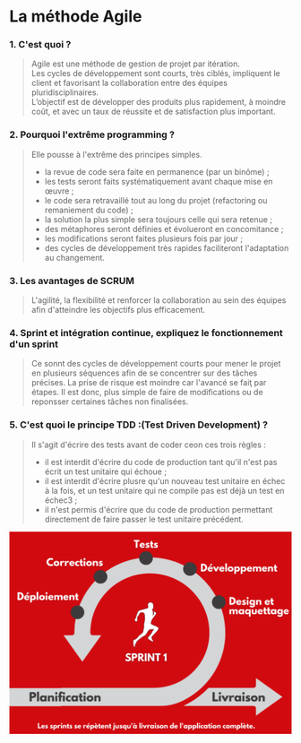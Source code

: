 # La méthode Agile  

### 1. C'est quoi ?  

>Agile est une méthode de gestion de projet par itération.  
Les cycles de développement sont courts, très ciblés, impliquent le client et favorisant la collaboration entre des équipes pluridisciplinaires.  
L’objectif est de développer des produits plus rapidement, à moindre coût, et avec un taux de réussite et de satisfaction plus important.

### 2. Pourquoi l'extrême programming ?  

> Elle pousse à l'extrême des principes simples.  
> - la revue de code sera faite en permanence (par un binôme) ;  
> - les tests seront faits systématiquement avant chaque mise en œuvre ;  
> - le code sera retravaillé tout au long du projet (refactoring ou remaniement du code) ;  
> - la solution la plus simple sera toujours celle qui sera retenue ;  
> - des métaphores seront définies et évolueront en concomitance ;  
> - les modifications seront faites plusieurs fois par jour ;  
>- des cycles de développement très rapides faciliteront l'adaptation au changement.  

### 3. Les avantages de SCRUM  

> L'agilité, la flexibilité et renforcer la collaboration au sein des équipes afin d'atteindre les objectifs plus efficacement.  

### 4. Sprint et intégration continue, expliquez le fonctionnement d'un sprint  

> Ce sonnt des cycles de développement courts pour mener le projet en plusieurs séquences afin de se concentrer sur des tâches précises. La prise de risque est moindre car l'avancé se faiţ par étapes. Il est donc, plus simple de faire de modifications ou de reponsser certaines tâches non finalisées. 


### 5. C'est quoi le principe TDD :(Test Driven Development) ?

> Il s'agit d'écrire des tests avant de coder ceon ces trois règles :  
> - il est interdit d'écrire du code de production tant qu'il n'est pas écrit un test unitaire qui échoue ;  
> - il est interdit d'écrire plusre qu'un nouveau test unitaire en échec à la fois, et un test unitaire qui ne compile pas est déjà un test en échec3 ;  
> - il n'est permis d'écrire que du code de production permettant directement de faire passer le test unitaire précédent.

<div align="center">
<img align="center" src="..\src\img\agileMethod.png" alt="AJAX" title="AJAX" widht="auto" height="auto">  
</div>